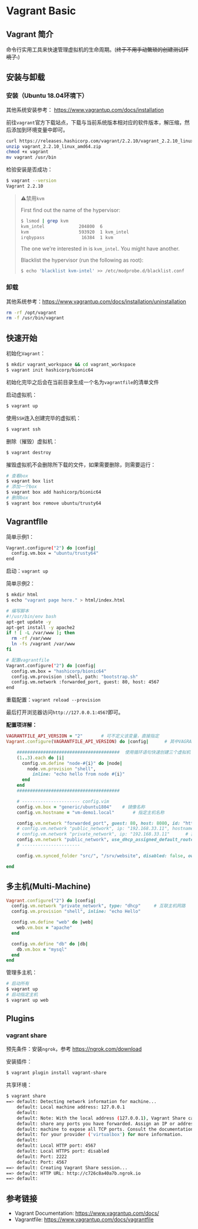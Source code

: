# Vagrant Basic

## Vagrant 简介

命令行实用工具来快速管理虚拟机的生命周期。(~~终于不用手动繁琐的创建测试环境了.~~)

## 安装与卸载

### 安装（Ubuntu 18.04环境下）

其他系统安装参考： https://www.vagrantup.com/docs/installation

前往`vagrant`官方下载站点，下载与当前系统版本相对应的软件版本，解压缩，然后添加到环境变量中即可。

```bash
curl https://releases.hashicorp.com/vagrant/2.2.10/vagrant_2.2.10_linux_amd64.zip -o vagrant_2.2.10_linux_amd64.zip
unzip vagrant_2.2.10_linux_amd64.zip
chmod +x vagrant
mv vagrant /usr/bin
```

检验安装是否成功：

```bash
$ vagrant --version
Vagrant 2.2.10
```

> :warning:禁用`kvm`
>
> First find out the name of the hypervisor:
>
> ```bash
> $ lsmod | grep kvm
> kvm_intel             204800  6
> kvm                   593920  1 kvm_intel
> irqbypass              16384  1 kvm
> ```
>
> The one we're interested in is `kvm_intel`. You might have another.
>
> Blacklist the hypervisor (run the following as root):
>
> ```bash
> $ echo 'blacklist kvm-intel' >> /etc/modprobe.d/blacklist.conf
> ```

### 卸载

其他系统参考：https://www.vagrantup.com/docs/installation/uninstallation

```bash
rm -rf /opt/vagrant
rm -f /usr/bin/vagrant
```

## 快速开始

初始化`Vagrant`：

```bash
$ mkdir vagrant_workspace && cd vagrant_workspace
$ vagrant init hashicorp/bionic64
```

初始化完毕之后会在当前目录生成一个名为`vagrantfile`的清单文件

启动虚拟机：

```bash
$ vagrant up
```

使用`SSH`连入创建完毕的虚拟机：

```bash
$ vagrant ssh
```

删除（摧毁）虚拟机：

```bash
$ vagrant destroy
```

摧毁虚拟机不会删除所下载的文件，如果需要删除，则需要运行：

```bash
# 查看box
$ vagrant box list
# 添加一个box
$ vagrant box add hashicorp/bionic64
# 删除box
$ vagrant box remove ubuntu/trusty64
```

## VagrantfIle

简单示例1：

```bash
Vagrant.configure("2") do |config|
  config.vm.box = "ubuntu/trusty64"
end
```

启动：`vagrant up`

简单示例2：

```bash
$ mkdir html
$ echo "vagrant page here." > html/index.html

# 编写脚本
#!/usr/bin/env bash
apt-get update -y
apt-get install -y apache2
if ! [ -L /var/www ]; then
  rm -rf /var/www
  ln -fs /vagrant /var/www
fi

# 配置vagrantfile
Vagrant.configure("2") do |config|
  config.vm.box = "hashicorp/bionic64"
  config.vm.provision :shell, path: "bootstrap.sh"
  config.vm.network :forwarded_port, guest: 80, host: 4567
end
```

重载配置：`vagrant reload --provision`

最后打开浏览器访问`http://127.0.0.1:4567`即可。

**配置项详解：**

```ruby
VAGRANTFILE_API_VERSION = "2"		# 可不定义该变量，直接指定
Vagrant.configure(VAGRANTFILE_API_VERSION) do |config|		# 其中VAGRANTFILE_API_VERSION可直接使用`2`来代替

    #######################################  使用循环语句快速创建三个虚拟机
    (1..3).each do |i|
      config.vm.define "node-#{i}" do |node|
        node.vm.provision "shell",
          inline: "echo hello from node #{i}"
      end
    end
    ####################################### 

    # ---------------------- config.vim
    config.vm.box = "generic/ubuntu1804"	# 镜像名称
    config.vm.hostname = "vm-demo1.local"		# 指定主机名称

    config.vm.network "forwarded_port", guest: 80, host: 8080, id: "http", protocol: "tcp"		# 设置转发端口，后面的id参数可以省略
    # config.vm.network "public_network", ip: "192.168.33.11", hostname: true		# 指明公网地址，并使用hostname选项，该选项可以将信息写入/etc/hosts，如`vm-demo1 192.168.33.11` 
    # config.vm.network "private_network", ip: "192.168.33.11"		# 指明私网地址
    config.vm.network "public_network", use_dhcp_assigned_default_route: true	# 使用默认dhcp获取IP
    # ----------------------

    config.vm.synced_folder "src/", "/srv/website", disabled: false, owner: "root", group: "root"		# 挂载文件夹, disable选项省略

end
```

## 多主机(Multi-Machine)

```ruby
Vagrant.configure("2") do |config|
  config.vm.network "private_network", type: "dhcp"		# 互联主机网路
  config.vm.provision "shell", inline: "echo Hello"

  config.vm.define "web" do |web|
    web.vm.box = "apache"
  end

  config.vm.define "db" do |db|
    db.vm.box = "mysql"
  end
end
```

管理多主机：

```bash
# 启动所有
$ vagrant up
# 启动指定主机
$ vagrant up web
```

## Plugins

### vagrant share

预先条件：安装`ngrok`，参考 https://ngrok.com/download

安装插件：

```bash
$ vagrant plugin install vagrant-share
```

共享环境：

```bash
$ vagrant share
==> default: Detecting network information for machine...
    default: Local machine address: 127.0.0.1
    default:
    default: Note: With the local address (127.0.0.1), Vagrant Share can only
    default: share any ports you have forwarded. Assign an IP or address to your
    default: machine to expose all TCP ports. Consult the documentation
    default: for your provider ('virtualbox') for more information.
    default:
    default: Local HTTP port: 4567
    default: Local HTTPS port: disabled
    default: Port: 2222
    default: Port: 4567
==> default: Creating Vagrant Share session...
==> default: HTTP URL: http://c726c8a40a7b.ngrok.io
==> default: 
```

## 参考链接

- Vagrant Documentation: https://www.vagrantup.com/docs/
- Vagrantfile: https://www.vagrantup.com/docs/vagrantfile